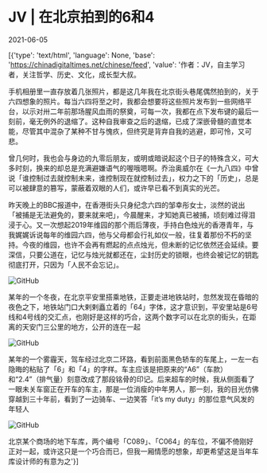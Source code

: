 # JV | 在北京拍到的6和4

2021-06-05

[{'type': 'text/html', 'language': None, 'base': 'https://chinadigitaltimes.net/chinese/feed', 'value': '作者：JV，自主学习者，关注哲学、历史、文化，成长型大叔。

手机相册里一直存放着几张照片，都是这几年我在北京街头巷尾偶然拍到的，关于六四想象的照片。每当六四将至之时，我都会想要将这些照片发布到一些网络平台，以示对卅二年前那场腥风血雨的祭奠，可每一次，我都在点下发布键的最后一刻前，毫无例外的退缩了。这种自我审查之后的退缩，已成了深嵌骨髓的直觉本能，尽管其中混杂了某种不甘与愧疚，但终究是背弃自我的逃避，即可怜，又可悲。

曾几何时，我也会与身边的九零后朋友，或明或暗说起这个日子的特殊含义，可大多时刻，换来的却总是充满避嫌语气的喔哦嗯啊。乔治奥威尔在《一九八四》中曾说「谁控制过去就控制未来，谁控制现在就控制过去」，权力之下的「历史」，总是可以被肆意的篡写，蒙蔽着双眼的人们，或许早已看不到真实的光芒。

昨天晚上的BBC报道中，在香港街头只身纪念六四的邹幸彤女士，淡然的说出「被捕是无法避免的，要来就来吧」，今晨醒来，才知她真已被捕，顷刻难过得泪浸于心。又一次想起2019年维园的那个雨后薄夜，手持白色烛光的香港青年，与我娓娓诉说每年的维园六四，他与父母都会行礼如仪一般，往复着那份不朽的坚持。今夜的维园，也许不会再有燃起的点点烛光，但未断的记忆依然还会延续。要深信，只要公道在，记忆与烛光就都还在，尘封历史的锁眼，也终会被记忆的钥匙彻底打开，只因为「人民不会忘记」。

![GitHub](https://chinadigitaltimes.net/chinese/files/2021/06/post-666848-60bb65bb393e4.)

某年的一个冬夜，在北京平安里搭乘地铁，正要走进地铁站时，忽然发现在昏暗的夜色之下，地铁站门口大剌剌矗立着的「64」字体，这才意识到，平安里站是6号线和4号线的交汇点，也刚好是这样的巧合，这两个数字可以在北京的街头，在距离的天安门三公里的地方，公开的连在一起

![GitHub](https://chinadigitaltimes.net/chinese/files/2021/06/post-666848-60bb65bc8514b.)

某年的一个雾霾天，驾车经过北京二环路，看到前面黑色轿车的车尾上，一左一右隐晦的粘贴了「6」和「4」的字样。车主应该是把原来的“A6”（车款）和“2.4”（排气量）刻意改成了那段铭骨的印记。后来超车的时候，我从侧面看了一眼未关车窗正在开车的车主，那是一位消瘦的中年男人，那一刻，我的目光仿佛穿越到三十年前，看到了一边骑车、一边笑答「it&#8217;s my duty」的那位意气风发的年轻人

![GitHub](https://chinadigitaltimes.net/chinese/files/2021/06/post-666848-60bb65bdd10d2.)

北京某个商场的地下车库，两个编号「C089」、「C064」的车位，不偏不倚刚好正对一起，或许这只是一个巧合而已，但我一厢情愿的想象，却更希望这是当年车库设计师的有意为之'}]
